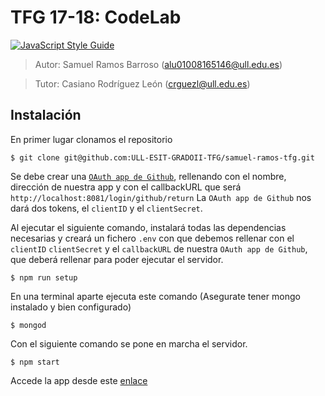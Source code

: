 # TFG 17-18: CodeLab

[![JavaScript Style Guide](https://cdn.rawgit.com/standard/standard/master/badge.svg)](https://github.com/standard/standard)


> Autor: Samuel Ramos Barroso (alu01008165146@ull.edu.es)

> Tutor: Casiano Rodríguez León (crguezl@ull.edu.es)

## Instalación

En primer lugar clonamos el repositorio

```shell
$ git clone git@github.com:ULL-ESIT-GRADOII-TFG/samuel-ramos-tfg.git
```

Se debe crear una [`OAuth app de Github`](https://github.com/settings/applications/new), rellenando con el nombre, dirección de nuestra app y con el callbackURL que será `http://localhost:8081/login/github/return` La `OAuth app de Github` nos dará dos tokens, el `clientID` y el `clientSecret`.

Al ejecutar el siguiente comando, instalará todas las dependencias necesarias y creará un fichero `.env` con que debemos rellenar con el `clientID` `clientSecret` y el `callbackURL` de nuestra  `OAuth app de Github`, que deberá rellenar para poder ejecutar el servidor.

```shell
$ npm run setup
```

En una terminal aparte ejecuta este comando (Asegurate tener mongo instalado y bien configurado)

```shell
$ mongod
```

Con el siguiente comando se pone en marcha el servidor.

```shell
$ npm start
```

Accede la app desde este [enlace](http://localhost:8081/)
